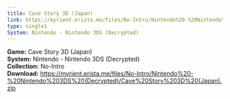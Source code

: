 ```yaml
---
title: Cave Story 3D (Japan)
link: https://myrient.erista.me/files/No-Intro/Nintendo%20-%20Nintendo%203DS%20(Decrypted)/Cave%20Story%203D%20(Japan).zip
type: single1
System: Nintendo - Nintendo 3DS (Decrypted)
---
```

<b>Game:</b> Cave Story 3D (Japan)<br>
<b>System:</b> Nintendo - Nintendo 3DS (Decrypted)<br>
<b>Collection:</b> No-Intro<br>
<b>Download:</b> https://myrient.erista.me/files/No-Intro/Nintendo%20-%20Nintendo%203DS%20(Decrypted)/Cave%20Story%203D%20(Japan).zip